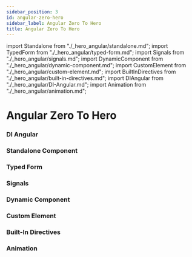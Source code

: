 ```yaml
---
sidebar_position: 3
id: angular-zero-hero
sidebar_label: Angular Zero To Hero
title: Angular Zero To Hero
---
```


import Standalone from "./_hero_angular/standalone.md";
import TypedForm from "./_hero_angular/typed-form.md";
import Signals from "./_hero_angular/signals.md";
import DynamicComponent from "./_hero_angular/dynamic-component.md";
import CustomElement from "./_hero_angular/custom-element.md";
import BuiltInDirectives from "./_hero_angular/built-in-directives.md";
import DIAngular from "./_hero_angular/DI-Angular.md";
import Animation from "./_hero_angular/animation.md";

# Angular Zero To Hero


### DI Angular
<DIAngular />

### Standalone Component
<Standalone />

### Typed Form
<TypedForm />

### Signals
<Signals />

### Dynamic Component
<DynamicComponent />

### Custom Element
<CustomElement />

### Built-In Directives
<BuiltInDirectives />

### Animation
<Animation />
